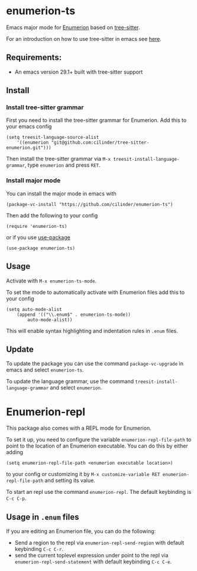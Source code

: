 # enumerion-ts

Emacs major mode for [Enumerion](taslak.si/Enumerion-docs) based on [tree-sitter](https://tree-sitter.github.io).

For an introduction on how to use tree-sitter in emacs see [here](https://www.masteringemacs.org/article/how-to-get-started-tree-sitter).

## Requirements:
- An emacs version 29.1+ built with tree-sitter support

## Install

### Install tree-sitter grammar

First you need to install the tree-sitter grammar for Enumerion.
Add this to your emacs config
```elisp
(setq treesit-language-source-alist
	'((enumerion "git@github.com:cilinder/tree-sitter-enumerion.git")))
```

Then install the tree-sitter grammar via `M-x treesit-install-language-grammar`,
type `enumerion` and press `RET`.

### Install major mode

You can install the major mode in emacs with
```elisp
(package-vc-install "https://github.com/cilinder/enumerion-ts")
```

Then add the following to your config
```
(require 'enumerion-ts)
```

or if you use [use-package](https://github.com/jwiegley/use-package)
```elisp
(use-package enumerion-ts)
```

## Usage

Activate with `M-x enumerion-ts-mode`.

To set the mode to automatically activate with Enumerion files add this to your config

```elisp
(setq auto-mode-alist
	(append '(("\\.enum$" . enumerion-ts-mode))
		auto-mode-alist))
```

This will enable syntax highlighting and indentation rules in `.enum` files.

## Update

To update the package you can use the command `package-vc-upgrade` in emacs and select `enumerion-ts`.

To update the language grammar, use the command `treesit-install-language-grammar` and select `enumerion`.


# Enumerion-repl

This package also comes with a REPL mode for Enumerion.

To set it up, you need to configure the variable `enumerion-repl-file-path` to point
to the location of an Enumerion executable. You can do this by either adding
```elisp
(setq enumerion-repl-file-path <enumerion executable location>)
```
to your config or customizing it by `M-x customize-variable RET enumerion-repl-file-path`
and setting its value.

To start an repl use the command `enumerion-repl`. The default keybinding is `C-c C-p`.

## Usage in `.enum` files

If you are editing an Enumerion file, you can do the following:
- Send a region to the repl via `enumerion-repl-send-region` with default keybinding `C-c C-r`.
- send the current toplevel expression under point to the repl via `enumerion-repl-send-statement`
  with default keybinding `C-c C-e`.

